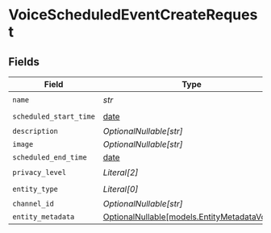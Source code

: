 # VoiceScheduledEventCreateRequest


## Fields

| Field                                                                            | Type                                                                             | Required                                                                         | Description                                                                      |
| -------------------------------------------------------------------------------- | -------------------------------------------------------------------------------- | -------------------------------------------------------------------------------- | -------------------------------------------------------------------------------- |
| `name`                                                                           | *str*                                                                            | :heavy_check_mark:                                                               | N/A                                                                              |
| `scheduled_start_time`                                                           | [date](https://docs.python.org/3/library/datetime.html#date-objects)             | :heavy_check_mark:                                                               | N/A                                                                              |
| `description`                                                                    | *OptionalNullable[str]*                                                          | :heavy_minus_sign:                                                               | N/A                                                                              |
| `image`                                                                          | *OptionalNullable[str]*                                                          | :heavy_minus_sign:                                                               | N/A                                                                              |
| `scheduled_end_time`                                                             | [date](https://docs.python.org/3/library/datetime.html#date-objects)             | :heavy_minus_sign:                                                               | N/A                                                                              |
| `privacy_level`                                                                  | *Literal[2]*                                                                     | :heavy_check_mark:                                                               | N/A                                                                              |
| `entity_type`                                                                    | *Literal[0]*                                                                     | :heavy_check_mark:                                                               | N/A                                                                              |
| `channel_id`                                                                     | *OptionalNullable[str]*                                                          | :heavy_minus_sign:                                                               | N/A                                                                              |
| `entity_metadata`                                                                | [OptionalNullable[models.EntityMetadataVoice]](../models/entitymetadatavoice.md) | :heavy_minus_sign:                                                               | N/A                                                                              |